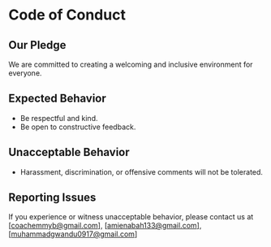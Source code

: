 # Code of Conduct

## Our Pledge

We are committed to creating a welcoming and inclusive environment for everyone.

## Expected Behavior

- Be respectful and kind.
- Be open to constructive feedback.

## Unacceptable Behavior

- Harassment, discrimination, or offensive comments will not be tolerated.

## Reporting Issues

If you experience or witness unacceptable behavior, please contact us at [coachemmyb@gmail.com],  [amienabah133@gmail.com], [muhammadgwandu0917@gmail.com]